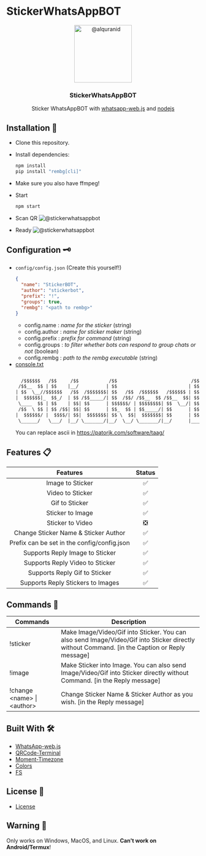 # StickerWhatsAppBOT
<p align="center">
  <img alt="@alquranid" style="width: 150px;" src="https://cdn.discordapp.com/attachments/858321432178196490/1023200282479439933/a2cb87c97e9786637783db3b9639143a.gif">
</p>
<div align="center">
  <h3>StickerWhatsAppBOT</h3>
  <p>Sticker WhatsAppBOT with <a href="https://github.com/pedroslopez/whatsapp-web.js/">whatsapp-web.js</a> and <a href="https://nodejs.org/en/">nodejs</a></p>
</div>

## Installation 📑
* Clone this repository.
* Install dependencies:
  ```sh
  npm install
  pip install "rembg[cli]"
  ```
* Make sure you also have ffmpeg!
* Start
  ```sh
  npm start
  ```
* Scan QR
  <img alt="@stickerwhatsappbot" src="https://media.discordapp.net/attachments/858321432178196490/1023202756049240145/ss2.png?width=1440&height=566">

* Ready
  <img alt="@stickerwhatsappbot" src="https://media.discordapp.net/attachments/858321432178196490/1023202755709517834/ss1.png?width=1440&height=241">
 
 ## Configuration 🗝
* `config/config.json` (Create this yourself!)
  ```json
  {
    "name": "StickerBOT",
    "author": "stickerbot",
    "prefix": "!",
    "groups": true,
    "rembg": "<path to rembg>"
  }
  ```
  * config.name : *name for the sticker* (string)
  * config.author : *name for sticker maker* (string)
  * config.prefix : *prefix for command* (string)
  * config.groups : *to filter whether bots can respond to group chats or not* (boolean)
  * config.rembg : *path to the rembg executable* (string)
* [console.txt](config/console.txt)
  ```txt
  
    /$$$$$$   /$$     /$$           /$$                           /$$$$$$$   /$$$$$$  /$$$$$$$$
   /$$__  $$ | $$    |__/          | $$                          | $$__  $$ /$$__  $$|__  $$__/
  | $$  \__//$$$$$$   /$$  /$$$$$$$| $$   /$$  /$$$$$$   /$$$$$$ | $$  \ $$| $$  \ $$   | $$   
  |  $$$$$$|_  $$_/  | $$ /$$_____/| $$  /$$/ /$$__  $$ /$$__  $$| $$$$$$$ | $$  | $$   | $$   
   \____  $$ | $$    | $$| $$      | $$$$$$/ | $$$$$$$$| $$  \__/| $$__  $$| $$  | $$   | $$   
   /$$  \ $$ | $$ /$$| $$| $$      | $$_  $$ | $$_____/| $$      | $$  \ $$| $$  | $$   | $$   
  |  $$$$$$/ |  $$$$/| $$|  $$$$$$$| $$ \  $$|  $$$$$$$| $$      | $$$$$$$/|  $$$$$$/   | $$   
   \______/   \___/  |__/ \_______/|__/  \__/ \_______/|__/      |_______/  \______/    |__/   

  ```
  You can replace ascii in https://patorjk.com/software/taag/

## Features 📋
  |                   Features                  	| Status 	|
  |:-------------------------------------------:	|:------:	|
  | Image to Sticker                            	|    ✅   	|
  | Video to Sticker                            	|    ✅   	|
  | Gif to Sticker                              	|    ✅   	|
  | Sticker to Image                            	|    ✅   	|
  | Sticker to Video                            	|    ❎   	|
  | Change Sticker Name & Sticker Author        	|    ✅   	|
  | Prefix can be set in the config/config.json 	|    ✅   	|
  | Supports Reply Image to Sticker             	|    ✅   	|
  | Supports Reply Video to Sticker             	|    ✅   	|
  | Supports Reply Gif to Sticker               	|    ✅   	|
  | Supports Reply Stickers to Images           	|    ✅   	|

## Commands 💭
  <table class="tg">
    <thead>
      <tr>
        <th class="tg-0pky">Commands</th>
        <th class="tg-0pky">Description</th>
      </tr>
    </thead>
    <tbody>
      <tr>
        <td class="tg-0pky">!sticker</td>
        <td class="tg-0pky">Make Image/Video/Gif into Sticker. You can also send Image/Video/Gif into Sticker directly without Command. [in the Caption or Reply message]</td>
      </tr>
      <tr>
        <td class="tg-0pky">!image</td>
        <td class="tg-0pky">Make Sticker into Image. You can also send Image/Video/Gif into Sticker directly without Command. [in the Reply message]</td>
      </tr>
      <tr>
        <td class="tg-0pky">!change &lt;name&gt; | &lt;author&gt;</td>
        <td class="tg-0pky">Change Sticker Name &amp; Sticker Author as you wish. [in the Reply message]</td>
      </tr>
    </tbody>
  </table>

## Built With 🛠
* [WhatsApp-web.js](https://github.com/pedroslopez/whatsapp-web.js/)
* [QRCode-Terminal](https://www.npmjs.com/package/qrcode-terminal)
* [Moment-Timezone](https://www.npmjs.com/package/moment-timezone)
* [Colors](https://www.npmjs.com/package/colors)
* [FS](https://www.npmjs.com/package/fs)

## License 📜
* [License](LICENSE)

## Warning 🚧
<p id="warning">Only works on Windows, MacOS, and Linux. <b>Can't work on Android/Termux</b>!</p>
